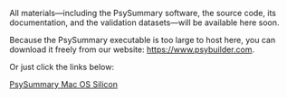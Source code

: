 All materials—including the PsySummary software, the source code, its documentation, and the validation datasets—will be available here soon.

Because the PsySummary executable is too large to host here, you can download it freely from our website: https://www.psybuilder.com.

Or just click the links below:

[PsySummary Mac OS Silicon](http://yzhangpsy.myds.me:8000/dist/PsySummary20250423210004MacSilicon.dmg)  